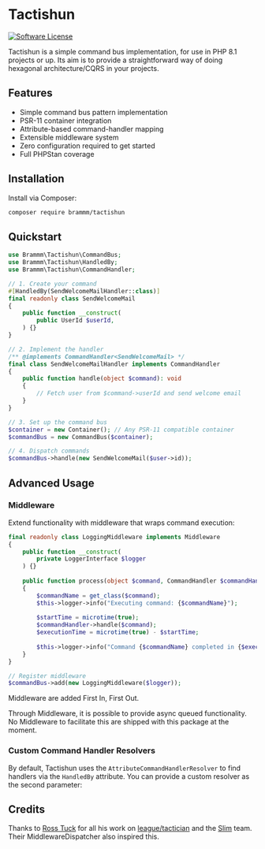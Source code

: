 # Tactishun

[![Software License][ico-license]](LICENSE.md)

Tactishun is a simple command bus implementation, for use in PHP 8.1 projects or up. Its
aim is to provide a straightforward way of doing hexagonal architecture/CQRS in your
projects.

## Features

- Simple command bus pattern implementation
- PSR-11 container integration
- Attribute-based command-handler mapping
- Extensible middleware system
- Zero configuration required to get started
- Full PHPStan coverage

## Installation

Install via Composer:

```bash
composer require brammm/tactishun
```

## Quickstart

```php
use Brammm\Tactishun\CommandBus;
use Brammm\Tactishun\HandledBy;
use Brammm\Tactishun\CommandHandler;

// 1. Create your command
#[HandledBy(SendWelcomeMailHandler::class)]
final readonly class SendWelcomeMail 
{
    public function __construct(
        public UserId $userId,
    ) {}
}

// 2. Implement the handler
/** @implements CommandHandler<SendWelcomeMail> */
final class SendWelcomeMailHandler implements CommandHandler 
{
    public function handle(object $command): void 
    {
        // Fetch user from $command->userId and send welcome email
    }
}

// 3. Set up the command bus
$container = new Container(); // Any PSR-11 compatible container
$commandBus = new CommandBus($container);

// 4. Dispatch commands
$commandBus->handle(new SendWelcomeMail($user->id));
```

## Advanced Usage

### Middleware

Extend functionality with middleware that wraps command execution:

```php
final readonly class LoggingMiddleware implements Middleware 
{
    public function __construct(
        private LoggerInterface $logger
    ) {}
    
    public function process(object $command, CommandHandler $commandHandler): void 
    {
        $commandName = get_class($command);
        $this->logger->info("Executing command: {$commandName}");
        
        $startTime = microtime(true);
        $commandHandler->handle($command);
        $executionTime = microtime(true) - $startTime;
        
        $this->logger->info("Command {$commandName} completed in {$executionTime}ms");
    }
}

// Register middleware
$commandBus->add(new LoggingMiddleware($logger));
```

Middleware are added First In, First Out.

Through Middleware, it is possible to provide async queued functionality. No Middleware to
facilitate this are shipped with this package at the moment.

### Custom Command Handler Resolvers

By default, Tactishun uses the `AttributeCommandHandlerResolver` to find handlers via the
`HandledBy` attribute. You can provide a custom resolver as the second parameter:

## Credits

Thanks to [Ross Tuck](https://github.com/rosstuck) for all his work
on [league/tactician](https://github.com/thephpleague/tactician) and
the [Slim](https://github.com/slimphp/Slim) team. Their MiddlewareDispatcher also inspired
this.

[ico-license]: https://img.shields.io/badge/License-LGPLv3-green.svg?style=flat-square
